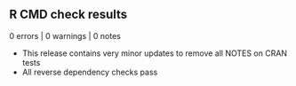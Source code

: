 
## R CMD check results

0 errors | 0 warnings | 0 notes

* This release contains very minor updates to remove all NOTES on CRAN tests
* All reverse dependency checks pass
